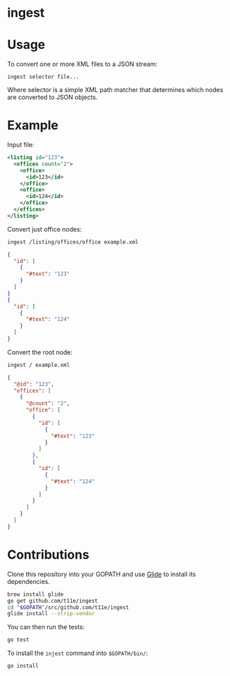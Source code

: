 # ingest

# Usage

To convert one or more XML files to a JSON stream:

```
ingest selector file...
```

Where selector is a simple XML path matcher that determines which
nodes are converted to JSON objects.

# Example

Input file:
```xml
<listing id="123">
  <offices count="2">
    <office>
      <id>123</id>
    </office>
    <office>
      <id>124</id>
    </office>
  </offices>
</listing>
```

Convert just office nodes:
```sh
ingest /listing/offices/office example.xml
```
```json
{
  "id": [
    {
      "#text": "123"
    }
  ]
}
{
  "id": [
    {
      "#text": "124"
    }
  ]
}
```

Convert the root node:
```sh
ingest / example.xml
```
```json
{
  "@id": "123",
  "offices": [
    {
      "@count": "2",
      "office": [
        {
          "id": [
            {
              "#text": "123"
            }
          ]
        },
        {
          "id": [
            {
              "#text": "124"
            }
          ]
        }
      ]
    }
  ]
}
```

# Contributions

Clone this repository into your GOPATH and use [Glide](https://github.com/Masterminds/glide) to install its dependencies.

```sh
brew install glide
go get github.com/t11e/ingest
cd "$GOPATH"/src/github.com/t11e/ingest
glide install --strip-vendor
```

You can then run the tests:

```sh
go test
```

To install the `injest` command into `$GOPATH/bin/`:

```sh
go install
```
